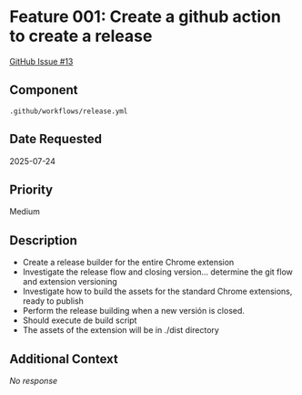 # Feature 001: Create a github action to create a release

[GitHub Issue #13](https://github.com/JorgeRojo/slack-bitbucket-merge-control-chrome-extension/issues/13)

## Component
`.github/workflows/release.yml`

## Date Requested
2025-07-24

## Priority
Medium

## Description
- Create a release builder for the entire Chrome extension
- Investigate the release flow and closing version... determine the git flow and extension versioning
- Investigate how to build the assets for the standard Chrome extensions, ready to publish
- Perform the release building when a new versión is closed.
- Should execute de build script
- The assets of the extension will be in ./dist directory

## Additional Context
_No response_
